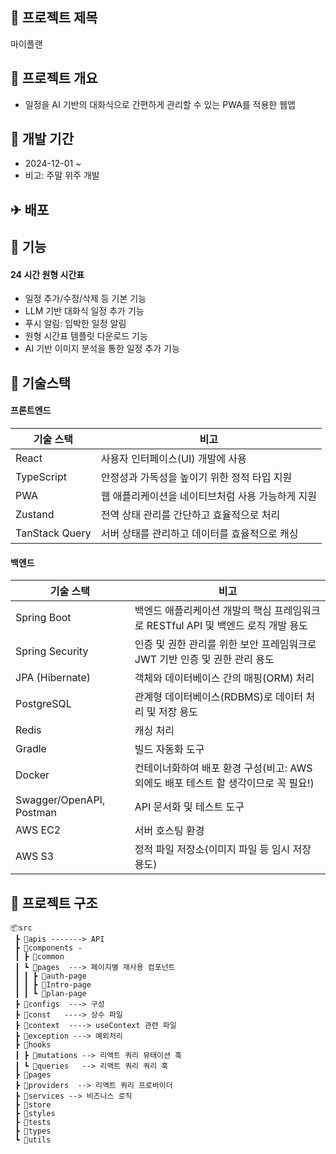 ## 📕 프로젝트 제목
마이플랜

## 📃 프로젝트 개요
- 일정을 AI 기반의 대화식으로 간편하게 관리할 수 있는 PWA를 적용한 웹앱

## 📆 개발 기간
- 2024-12-01 ~  
- 비고: 주말 위주 개발

## ✈ 배포

## 📲 기능
#### 24 시간 원형 시간표
- 일정 추가/수정/삭제 등 기본 기능
- LLM 기반 대화식 일정 추가 기능
- 푸시 알림: 임박한 일정 알림
- 원형 시간표 템플릿 다운로드 기능
- AI 기반 이미지 분석을 통한 일정 추가 기능

## 🔧 기술스택
#### 프론트엔드
| 기술 스택         | 비고                                           |
|------------------|----------------------------------------------|
| React           | 사용자 인터페이스(UI) 개발에 사용             |
| TypeScript      | 안정성과 가독성을 높이기 위한 정적 타입 지원   |
| PWA             | 웹 애플리케이션을 네이티브처럼 사용 가능하게 지원 |
| Zustand         | 전역 상태 관리를 간단하고 효율적으로 처리      |
| TanStack Query  | 서버 상태를 관리하고 데이터를 효율적으로 캐싱   |

#### 백엔드
| 기술 스택          | 비고                                     |
|-------------------|----------------------------------------|
| Spring Boot       | 백엔드 애플리케이션 개발의 핵심 프레임워크로 RESTful API 및 백엔드 로직 개발 용도 |
| Spring Security   | 인증 및 권한 관리를 위한 보안 프레임워크로 JWT 기반 인증 및 권한 관리 용도   |
| JPA (Hibernate)   | 객체와 데이터베이스 간의 매핑(ORM) 처리    |
| PostgreSQL             | 관계형 데이터베이스(RDBMS)로 데이터 처리 및 저장 용도                |
| Redis             |  캐싱 처리                    |
| Gradle            | 빌드 자동화 도구                         |
| Docker            | 컨테이너화하여 배포 환경 구성(비고: AWS 외에도 배포 테스트 할 생각이므로 꼭 필요!)              |
| Swagger/OpenAPI, Postman   | API 문서화 및 테스트 도구                 |
| AWS EC2           | 서버 호스팅 환경                         |
| AWS S3            | 정적 파일 저장소(이미지 파일 등 임시 저장 용도)                         |

## 📁 프로젝트 구조

```
📦src
 ┣ 📂apis -------> API
 ┣ 📂components -
 ┃ ┣ 📂common
 ┃ ┗ 📂pages  ---> 페이지별 재사용 컴포넌트
 ┃ ┃ ┣ 📂auth-page
 ┃ ┃ ┣ 📂Intro-page
 ┃ ┃ ┗ 📂plan-page
 ┣ 📂configs  ---> 구성
 ┣ 📂const   ----> 상수 파일
 ┣ 📂context  ----> useContext 관련 파일
 ┣ 📂exception ---> 예외처리
 ┣ 📂hooks 
 ┃ ┣ 📂mutations --> 리액트 쿼리 뮤태이션 훅
 ┃ ┗ 📂queries   --> 리액트 쿼리 쿼리 훅
 ┣ 📂pages
 ┣ 📂providers  --> 리액트 쿼리 프로바이더
 ┣ 📂services --> 비즈니스 로직
 ┣ 📂store
 ┣ 📂styles
 ┣ 📂tests
 ┣ 📂types
 ┗ 📂utils  
```

